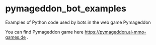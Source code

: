 # pymageddon_bot_examples
Examples of Python code used by bots in the web game Pymageddon

You can find Pymageddon game here https://pymageddon.ai-mmo-games.de .
